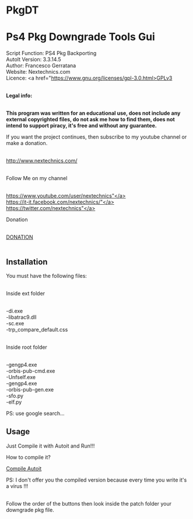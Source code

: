 # PkgDT
<h1>Ps4 Pkg Downgrade Tools Gui</h1>


Script Function: PS4 Pkg Backporting<br>
AutoIt Version: 3.3.14.5<br>
Author: Francesco Gerratana<br>
Website: Nextechnics.com<br>
Licence: <a href="https://www.gnu.org/licenses/gpl-3.0.html>GPLv3</a><br><br>

<b>Legal info:<br><br>

This program was written for an educational use, does not include any external copyrighted files,
do not ask me how to find them, does not intend to support piracy, it's free and without
any guarantee.</b><br>

If you want the project continues, then subscribe to my youtube channel or make a donation.<br><br>

<a href="http://www.nextechnics.com/">http://www.nextechnics.com/</a><br><br>

Follow Me on my channel<br><br>

<a href="https://www.youtube.com/user/nextechnics">https://www.youtube.com/user/nextechnics"</a><br>
<a href="https://it-it.facebook.com/nextechnics/">https://it-it.facebook.com/nextechnics/"</a><br>
<a href="https://twitter.com/nextechnics">https://twitter.com/nextechnics"</a><br>

Donation<br><br>

<a href="https://www.paypal.com/donate/?token=VV5v1HqWQAX8oBSY-w-GIqU-Hsp0Q8tMFOYqpFJ5liUwvg06JdJzsnxd2INpgROAX8IWAG&country.x=IT&locale.x=IT">DONATION</a><br><br>

<h2>Installation</h2>


You must have the following files:<br><br>

Inside ext folder<br><br>

-di.exe<br>
-libatrac9.dll<br>
-sc.exe<br>
-trp_compare_default.css<br><br>

Inside root folder<br><br>

-gengp4.exe<br>
-orbis-pub-cmd.exe<br>
-Unfself.exe<br>
-gengp4.exe<br>
-orbis-pub-gen.exe<br>
-sfo.py<br>
-elf.py<br>

PS: use google search...

<h2>Usage</h2>

Just Compile it with Autoit and Run!!!<br>

How to compile it? <br>

<a href="https://www.autoitscript.com/autoit3/docs/intro/compiler.htm">Compile Autoit</a><br>

PS: I don't offer you the compiled version because every time you write it's a virus !!!<br><br>

Follow the order of the buttons then look inside the patch folder your downgrade pkg file.







